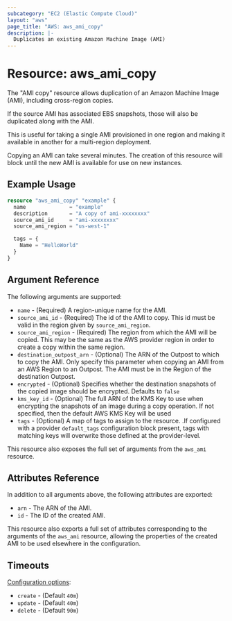 ```yaml
---
subcategory: "EC2 (Elastic Compute Cloud)"
layout: "aws"
page_title: "AWS: aws_ami_copy"
description: |-
  Duplicates an existing Amazon Machine Image (AMI)
---
```


# Resource: aws_ami_copy

The "AMI copy" resource allows duplication of an Amazon Machine Image (AMI),
including cross-region copies.

If the source AMI has associated EBS snapshots, those will also be duplicated
along with the AMI.

This is useful for taking a single AMI provisioned in one region and making
it available in another for a multi-region deployment.

Copying an AMI can take several minutes. The creation of this resource will
block until the new AMI is available for use on new instances.

## Example Usage

```terraform
resource "aws_ami_copy" "example" {
  name              = "example"
  description       = "A copy of ami-xxxxxxxx"
  source_ami_id     = "ami-xxxxxxxx"
  source_ami_region = "us-west-1"

  tags = {
    Name = "HelloWorld"
  }
}
```

## Argument Reference

The following arguments are supported:

* `name` - (Required) A region-unique name for the AMI.
* `source_ami_id` - (Required) The id of the AMI to copy. This id must be valid in the region
  given by `source_ami_region`.
* `source_ami_region` - (Required) The region from which the AMI will be copied. This may be the
  same as the AWS provider region in order to create a copy within the same region.
* `destination_outpost_arn` - (Optional) The ARN of the Outpost to which to copy the AMI.
  Only specify this parameter when copying an AMI from an AWS Region to an Outpost. The AMI must be in the Region of the destination Outpost.  
* `encrypted` - (Optional) Specifies whether the destination snapshots of the copied image should be encrypted. Defaults to `false`
* `kms_key_id` - (Optional) The full ARN of the KMS Key to use when encrypting the snapshots of an image during a copy operation. If not specified, then the default AWS KMS Key will be used
* `tags` - (Optional) A map of tags to assign to the resource. .If configured with a provider `default_tags` configuration block present, tags with matching keys will overwrite those defined at the provider-level.

This resource also exposes the full set of arguments from the `aws_ami` resource.

## Attributes Reference

In addition to all arguments above, the following attributes are exported:

* `arn` - The ARN of the AMI.
* `id` - The ID of the created AMI.

This resource also exports a full set of attributes corresponding to the arguments of the
`aws_ami` resource, allowing the properties of the created AMI to be used elsewhere in the
configuration.

## Timeouts

[Configuration options](https://www.terraform.io/docs/configuration/blocks/resources/syntax.html#operation-timeouts):

* `create` - (Default `40m`)
* `update` - (Default `40m`)
* `delete` - (Default `90m`)
